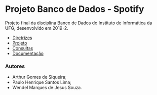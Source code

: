 # Projeto Banco de Dados - Spotify

Projeto final da disciplina Banco de Dados do Instituto de Informática da UFG, desenvolvido em 2019-2.

* [Diretrizes](https://github.com/wendelmarques/projeto-banco-de-dados-spotify/blob/master/bd-proj-diretrizes-3.pdf)
* [Projeto](https://github.com/wendelmarques/projeto-banco-de-dados-spotify/blob/master/spotify.sql)
* [Consultas](https://github.com/wendelmarques/projeto-banco-de-dados-spotify/tree/master/consultas-trabalho-bd-spotify)
* [Documentação](https://github.com/wendelmarques/projeto-banco-de-dados-spotify/blob/master/Projeto-final-spotify.pdf)

### Autores
* Arthur Gomes de Siqueira;
* Paulo Henrique Santos Lima;
* Wendel Marques de Jesus Souza.

